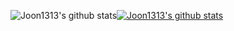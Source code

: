 ![Joon1313's github stats](https://github-readme-stats.vercel.app/api?username=Joon1313&show_icons=true)[![Joon1313's github stats](https://github-readme-stats.vercel.app/api/top-langs/?username=Joon1313&show_icons=true&hide_border=true&title_color=004386&icon_color=004386&layout=compact)](https://github.com/Joon1313)
